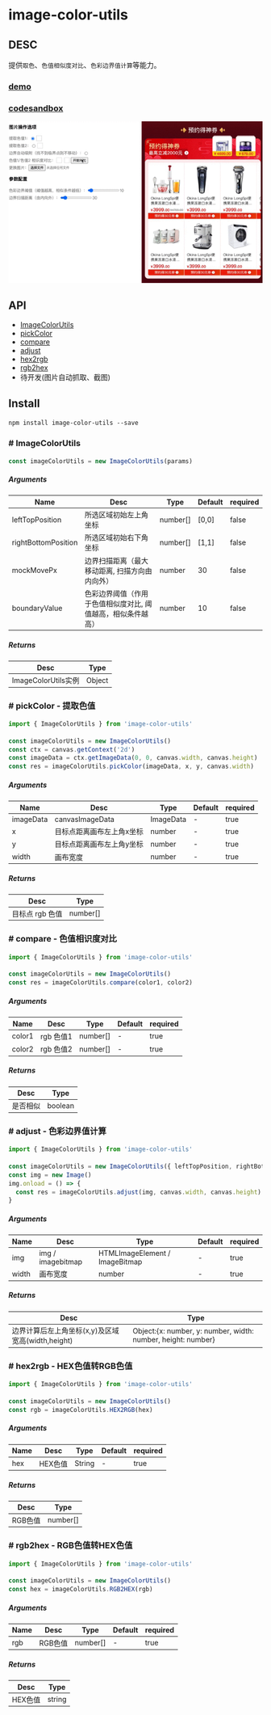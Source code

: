 # image-color-utils

## DESC
提供`取色`、`色值相似度对比`、`色彩边界值计算`等能力。  
### [demo](http://47.105.188.15:3002/)
### [codesandbox](https://codesandbox.io/s/image-color-utils-ghrvb)
![](https://raw.githubusercontent.com/o2team/image-color-utils/main/static/demo4.gif)
## API
- [ImageColorUtils](#-imagecolorutils)
- [pickColor](#-pickcolor---提取色值)
- [compare](#-compare---色值相识度对比)
- [adjust](#-adjust---色彩边界值计算)
- [hex2rgb](#-hex2rgb---hex色值转rgb色值)
- [rgb2hex](#-rgb2hex---rgb色值转hex色值)
- 待开发(图片自动抓取、截图)

## Install
```
npm install image-color-utils --save
```

### \# ImageColorUtils
```javascript
const imageColorUtils = new ImageColorUtils(params)
```
##### Arguments
Name | Desc | Type | Default | required
---- | ---- | ---- | ----- | ----
leftTopPosition | 所选区域初始左上角坐标 | number[] | [0,0] | false
rightBottomPosition | 所选区域初始右下角坐标 | number[] | [1,1] | false
mockMovePx |  边界扫描距离（最大移动距离, 扫描方向由内向外） | number | 30 | false
boundaryValue | 色彩边界阈值（作用于色值相似度对比, 阈值越高，相似条件越高） | number | 10 | false
##### Returns
Desc  | Type 
-------- | -------- 
ImageColorUtils实例 | Object

### \# pickColor - 提取色值 
```javascript
import { ImageColorUtils } from 'image-color-utils'

const imageColorUtils = new ImageColorUtils()
const ctx = canvas.getContext('2d')
const imageData = ctx.getImageData(0, 0, canvas.width, canvas.height)
const res = imageColorUtils.pickColor(imageData, x, y, canvas.width)
```
##### Arguments
Name  | Desc  | Type | Default | required
-------- | -------- | -------- | -------- | -----
imageData | canvasImageData | ImageData | - | true
x | 目标点距离画布左上角x坐标 | number | - | true
y | 目标点距离画布左上角y坐标 | number | - | true
width | 画布宽度 | number | - | true
##### Returns
Desc  | Type 
-------- | -------- 
目标点 rgb 色值 | number[] 

### \# compare - 色值相识度对比
```javascript
import { ImageColorUtils } from 'image-color-utils'

const imageColorUtils = new ImageColorUtils()
const res = imageColorUtils.compare(color1, color2)
```
##### Arguments
Name  | Desc  | Type | Default | required
-------- | -------- | -------- | -------- | -----
color1 | rgb 色值1 | number[] | - | true
color2 | rgb 色值2 | number[] | - | true
##### Returns
Desc  | Type 
-------- | -------- 
是否相似 | boolean

### \# adjust - 色彩边界值计算
```javascript
import { ImageColorUtils } from 'image-color-utils'

const imageColorUtils = new ImageColorUtils({ leftTopPosition, rightBottomPosition })
const img = new Image()
img.onload = () => {
  const res = imageColorUtils.adjust(img, canvas.width, canvas.height)
}
```
##### Arguments
Name  | Desc  | Type | Default | required
-------- | -------- | -------- | -------- | -----
img | img / imagebitmap | HTMLImageElement / ImageBitmap | - | true
width | 画布宽度 | number | - | true
##### Returns
Desc  | Type 
-------- | -------- 
边界计算后左上角坐标(x,y)及区域宽高(width,height) | Object:{x: number, y: number, width: number, height: number}

### \# hex2rgb - HEX色值转RGB色值
```javascript
import { ImageColorUtils } from 'image-color-utils'

const imageColorUtils = new ImageColorUtils()
const rgb = imageColorUtils.HEX2RGB(hex)
```
##### Arguments
Name  | Desc  | Type | Default | required
-------- | -------- | -------- | -------- | -----
hex | HEX色值 | String | - | true

##### Returns
Desc  | Type 
-------- | -------- 
RGB色值 | number[]

### \# rgb2hex - RGB色值转HEX色值
```javascript
import { ImageColorUtils } from 'image-color-utils'

const imageColorUtils = new ImageColorUtils()
const hex = imageColorUtils.RGB2HEX(rgb)
```
##### Arguments
Name  | Desc  | Type | Default | required
-------- | -------- | -------- | -------- | -----
rgb | RGB色值 | number[] | - | true

##### Returns
Desc  | Type 
-------- | -------- 
HEX色值 | string

